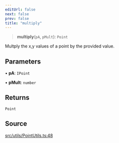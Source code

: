 ```yaml
---
editUrl: false
next: false
prev: false
title: "multiply"
---
```


> **multiply**(`pA`, `pMult`): `Point`

Multply the x,y values of a point by the provided value.

## Parameters

• **pA**: `IPoint`

• **pMult**: `number`

## Returns

`Point`

## Source

[src/utils/PointUtils.ts:48](https://github.com/relishinc/dill-pixel/blob/543438455c9a47928084300159416186c2aa1095/src/utils/PointUtils.ts#L48)
